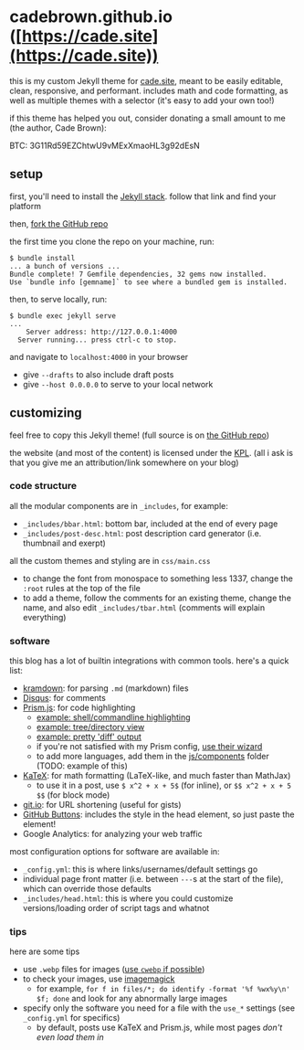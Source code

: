 # cadebrown.github.io ([https://cade.site](https://cade.site))

this is my custom Jekyll theme for [cade.site](https://cade.site), meant to be easily editable, clean, responsive, and performant. includes math and code formatting, as well as multiple themes with a selector (it's easy to add your own too!)

if this theme has helped you out, consider donating a small amount to me (the author, Cade Brown):

BTC: 3G11Rd59EZChtwU9vMExXmaoHL3g92dEsN


## setup

first, you'll need to install the [Jekyll stack](https://jekyllrb.com/docs/installation/). follow that link and find your platform

then, [fork the GitHub repo](https://github.com/cadebrown/cadebrown.github.io/fork)

the first time you clone the repo on your machine, run:

```shell
$ bundle install
... a bunch of versions ...
Bundle complete! 7 Gemfile dependencies, 32 gems now installed.
Use `bundle info [gemname]` to see where a bundled gem is installed.
```

then, to serve locally, run:

```shell
$ bundle exec jekyll serve
...
    Server address: http://127.0.0.1:4000
  Server running... press ctrl-c to stop.
```

and navigate to `localhost:4000` in your browser

  * give `--drafts` to also include draft posts
  * give `--host 0.0.0.0` to serve to your local network

## customizing

feel free to copy this Jekyll theme! (full source is on [the GitHub repo](https://github.com/cadebrown/cadebrown.github.io))

the website (and most of the content) is licensed under the [KPL](https://kata.tools/kpl). (all i ask is that you give me an attribution/link somewhere on your blog)

### code structure

all the modular components are in `_includes`, for example:

  * `_includes/bbar.html`: bottom bar, included at the end of every page
  * `_includes/post-desc.html`: post description card generator (i.e. thumbnail and exerpt)

all the custom themes and styling are in `css/main.css`

  * to change the font from monospace to something less 1337, change the `:root` rules at the top of the file
  * to add a theme, follow the comments for an existing theme, change the name, and also edit `_includes/tbar.html` (comments will explain everything)



### software

this blog has a lot of builtin integrations with common tools. here's a quick list:

  * [kramdown](https://kramdown.gettalong.org/syntax.html): for parsing `.md` (markdown) files
  * [Disqus](https://disqus.com/): for comments
  * [Prism.js](https://prismjs.com/): for code highlighting
    * [example: shell/commandline highlighting](https://github.com/cadebrown/cadebrown.github.io/blob/main/_posts/2021-09-28-diy-regex-engine.md)
    * [example: tree/directory view](https://prismjs.com/plugins/treeview/)
    * [example: pretty 'diff' output](https://prismjs.com/plugins/diff-highlight/)
    * if you're not satisfied with my Prism config, [use their wizard](https://prismjs.com/download.html)
    * to add more languages, add them in the [js/components](./js/components) folder (TODO: example of this)
  * [KaTeX](https://www.katex.org/): for math formatting (LaTeX-like, and much faster than MathJax)
    * to use it in a post, use `$ x^2 + x + 5$` (for inline), or `$$ x^2 + x + 5 $$` (for block mode)
  * [git.io](https://git.io/): for URL shortening (useful for gists)
  * [GitHub Buttons](https://buttons.github.io/): includes the style in the head element, so just paste the element!
  * Google Analytics: for analyzing your web traffic

most configuration options for software are available in:

  * `_config.yml`: this is where links/usernames/default settings go
  * individual page front matter (i.e. between `---`s at the start of the file), which can override those defaults
  * `_includes/head.html`: this is where you could customize versions/loading order of script tags and whatnot


### tips

here are some tips

  * use `.webp` files for images ([use `cwebp` if possible](https://developers.google.com/speed/webp/docs/cwebp))
  * to check your images, use [imagemagick](https://imagemagick.org/script/identify.php)
    * for example, `for f in files/*; do identify -format '%f %wx%y\n' $f; done` and look for any abnormally large images
  * specify only the software you need for a file with the `use_*` settings (see `_config.yml` for specifics)
    * by default, posts use KaTeX and Prism.js, while most pages *don't even load them in*

